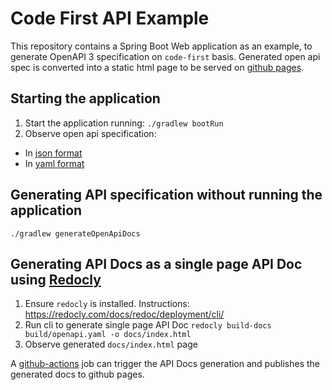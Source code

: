 # Code First API Example

This repository contains a Spring Boot Web application as an example, to generate OpenAPI 3 specification on `code-first` basis.
Generated open api spec is converted into a static html page to be served on [github pages](https://enisspahi.github.io/code-first-api-example/). 

## Starting the application

1. Start the application running:
`./gradlew bootRun`
2. Observe open api specification:
* In [json format](http://localhost:8080/api-docs)
* In [yaml format](http://localhost:8080/api-docs.yaml)

## Generating API specification without running the application
`./gradlew generateOpenApiDocs`

## Generating API Docs as a single page API Doc using [Redocly](https://redocly.com/)

1. Ensure `redocly` is installed. Instructions: https://redocly.com/docs/redoc/deployment/cli/
2. Run cli to generate single page API Doc
`redocly build-docs build/openapi.yaml -o docs/index.html`
3. Observe generated `docs/index.html` page

A [github-actions](https://github.com/enisspahi/code-first-api-example/actions/workflows/api-docs-with-redoc.yml) job can trigger the API Docs generation and publishes the generated docs to github pages. 

